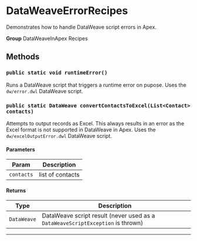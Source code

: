 # DataWeaveErrorRecipes

Demonstrates how to handle DataWeave script errors in Apex.


**Group** DataWeaveInApex Recipes

## Methods
### `public static void runtimeError()`

Runs a DataWeave script that triggers a runtime error on pupose. Uses the `dw/error.dwl` DataWeave script.

### `public static DataWeave convertContactsToExcel(List<Contact> contacts)`

Attempts to output records as Excel. This always results in an error as the Excel format is not supported in DataWeave in Apex. Uses the `dw/excelOutputError.dwl` DataWeave script.

#### Parameters

|Param|Description|
|---|---|
|`contacts`|list of contacts|

#### Returns

|Type|Description|
|---|---|
|`DataWeave`|DataWeave script result (never used as a `DataWeaveScriptException` is thrown)|

---
